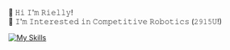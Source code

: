 👋 𝙷𝚒 𝙸'𝚖 𝚁𝚒𝚎𝚕𝚕𝚢!  
🤖 𝙸'𝚖 𝙸𝚗𝚝𝚎𝚛𝚎𝚜𝚝𝚎𝚍 𝚒𝚗 𝙲𝚘𝚖𝚙𝚎𝚝𝚒𝚝𝚒𝚟𝚎 𝚁𝚘𝚋𝚘𝚝𝚒𝚌𝚜 (𝟸𝟿𝟷𝟻𝚄!)  

[![My Skills](https://skillicons.dev/icons?i=azure,angular,typescript,js,cpp,cs,python,github,vscode,aws)](https://skillicons.dev)  

